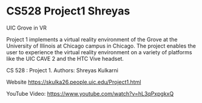 # CS528 Project1 Shreyas
 UIC Grove in VR

Project 1 implements a virtual reality environment of the Grove at the University of Illinois at Chicago campus in Chicago. The project enables the user to experience the virtual reality environment on a variety of platforms like the UIC CAVE 2 and the HTC Vive headset.

CS 528 : Project 1.
Authors:
Shreyas Kulkarni

Website
https://skulka26.people.uic.edu/Project1.html

YouTube Video:
https://www.youtube.com/watch?v=hL3qPxpgkxQ
